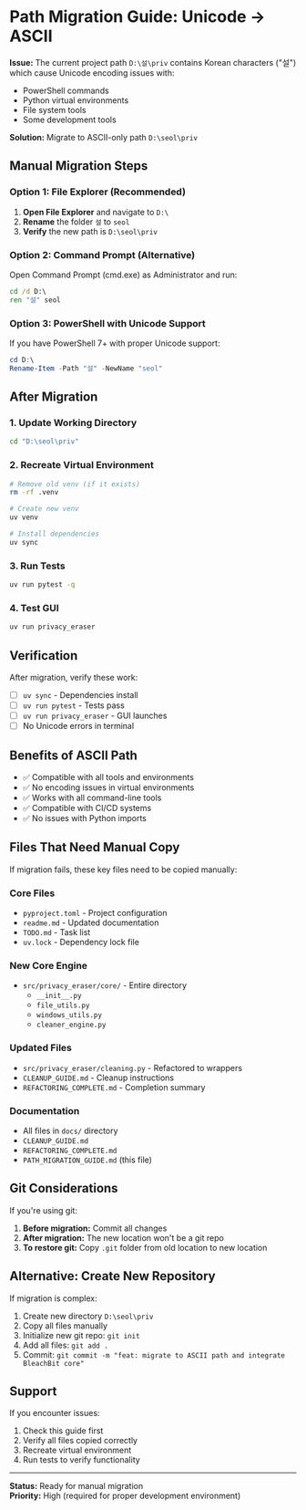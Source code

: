 # Path Migration Guide: Unicode → ASCII

**Issue:** The current project path `D:\설\priv` contains Korean characters ("설") which cause Unicode encoding issues with:
- PowerShell commands
- Python virtual environments
- File system tools
- Some development tools

**Solution:** Migrate to ASCII-only path `D:\seol\priv`

## Manual Migration Steps

### Option 1: File Explorer (Recommended)

1. **Open File Explorer** and navigate to `D:\`
2. **Rename** the folder `설` to `seol`
3. **Verify** the new path is `D:\seol\priv`

### Option 2: Command Prompt (Alternative)

Open Command Prompt (cmd.exe) as Administrator and run:
```cmd
cd /d D:\
ren "설" seol
```

### Option 3: PowerShell with Unicode Support

If you have PowerShell 7+ with proper Unicode support:
```powershell
cd D:\
Rename-Item -Path "설" -NewName "seol"
```

## After Migration

### 1. Update Working Directory
```bash
cd "D:\seol\priv"
```

### 2. Recreate Virtual Environment
```bash
# Remove old venv (if it exists)
rm -rf .venv

# Create new venv
uv venv

# Install dependencies
uv sync
```

### 3. Run Tests
```bash
uv run pytest -q
```

### 4. Test GUI
```bash
uv run privacy_eraser
```

## Verification

After migration, verify these work:
- [ ] `uv sync` - Dependencies install
- [ ] `uv run pytest` - Tests pass
- [ ] `uv run privacy_eraser` - GUI launches
- [ ] No Unicode errors in terminal

## Benefits of ASCII Path

- ✅ Compatible with all tools and environments
- ✅ No encoding issues in virtual environments
- ✅ Works with all command-line tools
- ✅ Compatible with CI/CD systems
- ✅ No issues with Python imports

## Files That Need Manual Copy

If migration fails, these key files need to be copied manually:

### Core Files
- `pyproject.toml` - Project configuration
- `readme.md` - Updated documentation
- `TODO.md` - Task list
- `uv.lock` - Dependency lock file

### New Core Engine
- `src/privacy_eraser/core/` - Entire directory
  - `__init__.py`
  - `file_utils.py`
  - `windows_utils.py`
  - `cleaner_engine.py`

### Updated Files
- `src/privacy_eraser/cleaning.py` - Refactored to wrappers
- `CLEANUP_GUIDE.md` - Cleanup instructions
- `REFACTORING_COMPLETE.md` - Completion summary

### Documentation
- All files in `docs/` directory
- `CLEANUP_GUIDE.md`
- `REFACTORING_COMPLETE.md`
- `PATH_MIGRATION_GUIDE.md` (this file)

## Git Considerations

If you're using git:
1. **Before migration:** Commit all changes
2. **After migration:** The new location won't be a git repo
3. **To restore git:** Copy `.git` folder from old location to new location

## Alternative: Create New Repository

If migration is complex:
1. Create new directory `D:\seol\priv`
2. Copy all files manually
3. Initialize new git repo: `git init`
4. Add all files: `git add .`
5. Commit: `git commit -m "feat: migrate to ASCII path and integrate BleachBit core"`

## Support

If you encounter issues:
1. Check this guide first
2. Verify all files copied correctly
3. Recreate virtual environment
4. Run tests to verify functionality

---

**Status:** Ready for manual migration  
**Priority:** High (required for proper development environment)

